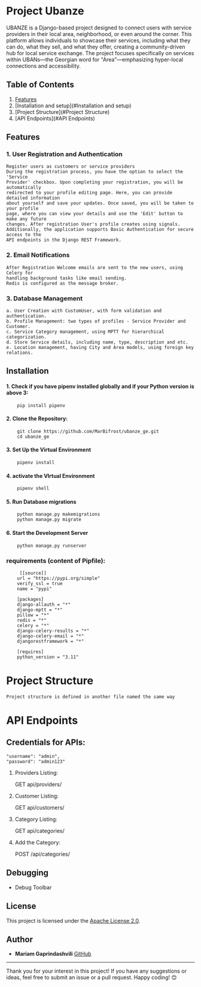 # Project Ubanze
 

UBANZE is a Django-based project designed to connect users with service providers in their local area, neighborhood, or even around the corner. This platform allows individuals to showcase their services, including what they can do, what they sell, and what they offer, creating a community-driven hub for local service exchange. The project focuses specifically on services within UBANs—the Georgian word for "Area"—emphasizing hyper-local connections and accessibility.

## Table of Contents
1. [Features](#features)
2. [Installation and setup](#Installation and setup)
3. [Project Structure](#Project Structure)
4. [API Endpoints](#API Endpoints)

## Features
### 1. User Registration and Authentication
    Register users as customers or service providers
    During the registration process, you have the option to select the 'Service
    Provider' checkbox. Upon completing your registration, you will be automatically
    redirected to your profile editing page. Here, you can provide detailed information
    about yourself and save your updates. Once saved, you will be taken to your profile
    page, where you can view your details and use the 'Edit' button to make any future
    changes. After registration User's profile creates using signals.
    Additionally, the application supports Basic Authentication for secure access to the
    API endpoints in the Django REST Framework.
    
### 2. Email Notifications
    After Registration Welcome emails are sent to the new users, using Celery for
    handling background tasks like email sending.
    Redis is configured as the message broker. 

### 3. Database Management
    a. User Creation with CustomUser, with form validation and authentication. 
    b. Profile Management: two types of profiles - Service Provider and Customer. 
    c. Service Category management, using MPTT for hierarchical categorization. 
    d. Store Service details, including name, type, description and etc. 
    e. Location management, having City and Area models, using foreign key relations. 


## Installation

#### 1. Check if you have pipenv installed globally and if your Python version is above 3:
        pip install pipenv

####    2. Clone the Repository:
        git clone https://github.com/MarBifrost/ubanze_ge.git
        cd ubanze_ge

####    3. Set Up the Virtual Environment   
        pipenv install

####    4. activate the VIrtual Environment
        pipenv shell
    
####    5. Run Database migrations
        python manage.py makemigrations
        python manage.py migrate

####    6. Start the Development Server
        python manage.py runserver


### requirements (content of Pipfile):
         [[source]]
        url = "https://pypi.org/simple"
        verify_ssl = true
        name = "pypi"

        [packages]
        django-allauth = "*"
        django-mptt = "*"
        pillow = "*"
        redis = "*"
        celery = "*"
        django-celery-results = "*"
        django-celery-email = "*"
        djangorestframework = "*"

        [requires]
        python_version = "3.11"

# Project Structure
    Project structure is defined in another file named the same way




# API Endpoints
## Credentials for APIs:
    "username": "admin",
    "password": "admin123"

1. Providers Listing:

    GET api/providers/

2. Customer Listing:
    
    GET api/customers/

3. Category Listing:

    GET api/categories/

4. Add the Category:

    POST /api/categories/





## Debugging
- Debug Toolbar


## License
This project is licensed under the [Apache License 2.0](https://www.apache.org/licenses/LICENSE-2.0).



## Author
- **Mariam Gaprindashvili** [GitHub](https://github.com/MarBifrost)

---

Thank you for your interest in this project! 
If you have any suggestions or ideas, feel free to submit an issue or a pull request. 
Happy coding! 😊




